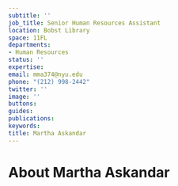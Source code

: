 ```yaml
---
subtitle: ''
job_title: Senior Human Resources Assistant
location: Bobst Library
space: 11FL
departments:
- Human Resources
status: ''
expertise: 
email: mma374@nyu.edu
phone: "(212) 998-2442"
twitter: ''
image: ''
buttons: 
guides: 
publications: 
keywords: 
title: Martha Askandar
---
```


# About Martha Askandar